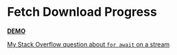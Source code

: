 # Fetch Download Progress

[**DEMO**](https://tomashubelbauer.github.io/fetch-download-progress)

[My Stack Overflow question about `for await` on a stream](https://stackoverflow.com/q/56991610/2715716)
